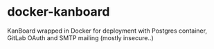 # docker-kanboard
KanBoard wrapped in Docker for deployment with Postgres container, GitLab OAuth and SMTP mailing (mostly insecure..)

